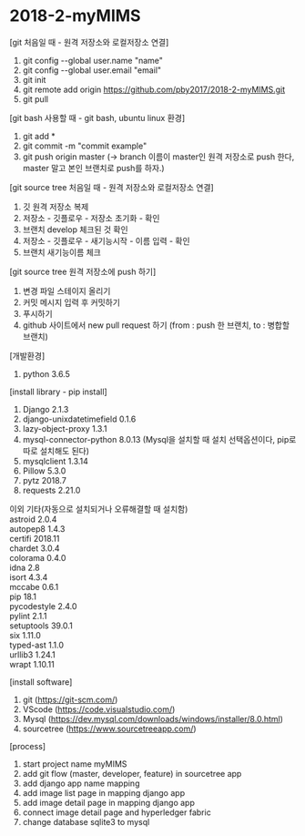 # 2018-2-myMIMS

[git 처음일 때 - 원격 저장소와 로컬저장소 연결]
1. git config --global user.name "name"
2. git config --global user.email "email"
3. git init
4. git remote add origin https://github.com/pby2017/2018-2-myMIMS.git
5. git pull

[git bash 사용할 때 - git bash, ubuntu linux 환경]
1. git add *
2. git commit -m "commit example"
3. git push origin master (-> branch 이름이 master인 원격 저장소로 push 한다, master 말고 본인 브랜치로 push를 하자.)

[git source tree 처음일 때 - 원격 저장소와 로컬저장소 연결]
1. 깃 원격 저장소 복제
2. 저장소 - 깃플로우 - 저장소 초기화 - 확인
3. 브랜치 develop 체크된 것 확인
4. 저장소 - 깃플로우 - 새기능시작 - 이름 입력 - 확인
5. 브랜치 새기능이름 체크

[git source tree 원격 저장소에 push 하기]
1. 변경 파일 스테이지 올리기
2. 커밋 메시지 입력 후 커밋하기
3. 푸시하기
4. github 사이트에서 new pull request 하기 (from : push 한 브랜치, to : 병합할 브랜치)

[개발환경]
1. python 3.6.5

[install library - pip install]  
1. Django                   2.1.3  
2. django-unixdatetimefield 0.1.6  
3. lazy-object-proxy        1.3.1  
4. mysql-connector-python   8.0.13 (Mysql을 설치할 때 설치 선택옵션이다, pip로 따로 설치해도 된다)  
5. mysqlclient              1.3.14  
6. Pillow                   5.3.0  
7. pytz                     2018.7  
8. requests                 2.21.0  

이외 기타(자동으로 설치되거나 오류해결할 때 설치함)  
astroid                  2.0.4  
autopep8                 1.4.3  
certifi                  2018.11  
chardet                  3.0.4  
colorama                 0.4.0  
idna                     2.8  
isort                    4.3.4  
mccabe                   0.6.1  
pip                      18.1  
pycodestyle              2.4.0  
pylint                   2.1.1  
setuptools               39.0.1  
six                      1.11.0  
typed-ast                1.1.0  
urllib3                  1.24.1  
wrapt                    1.10.11  

[install software]
1. git (https://git-scm.com/)
2. VScode (https://code.visualstudio.com/)
3. Mysql (https://dev.mysql.com/downloads/windows/installer/8.0.html)
4. sourcetree (https://www.sourcetreeapp.com/)

[process]
1. start project name myMIMS
2. add git flow (master, developer, feature) in sourcetree app
3. add django app name mapping
4. add image list page in mapping django app
5. add image detail page in mapping django app
6. connect image detail page and hyperledger fabric
7. change database sqlite3 to mysql
